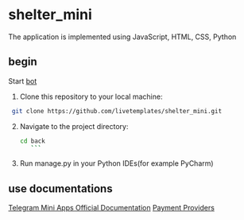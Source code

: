 # shelter_mini

 The application is implemented using JavaScript, HTML, CSS, Python
 ## begin
 Start [bot](https://t.me/AvgAppBot)
 
 1. Clone this repository to your local machine:

  ```sh
   git clone https://github.com/livetemplates/shelter_mini.git
  ```

2. Navigate to the project directory:

	 ```sh
	cd back
        ```


3. Run manage.py in your Python IDEs(for example PyCharm)

## use documentations

[Telegram Mini Apps Official Documentation](https://core.telegram.org/bots/webapps)
[Payment Providers](https://core.telegram.org/bots/payments#supported-payment-providers)
 
